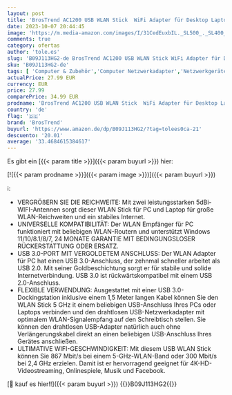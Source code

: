 ```yaml
---
layout: post
title: 'BrosTrend AC1200 USB WLAN Stick  WiFi Adapter für Desktop Laptop PC mit Windows 11/10 /8/7 hohe Reichweite  Dual-WLAN bis zu 867 Mbit/s 5 GHz  300 Mbit/s 2 4 GHz  mit Zwei 5 dBi-Antennen  USB3.0'
date: 2023-10-07 20:44:45
image: 'https://m.media-amazon.com/images/I/31CedEuxbIL._SL500_._SL400_.jpg'
comments: true
category: ofertas
author: 'tole.es'
slug: 'B09J113HG2-de BrosTrend AC1200 USB WLAN Stick WiFi Adapter für Desktop...'
sku: 'B09J113HG2-de'
tags: [ 'Computer & Zubehör','Computer Netzwerkadapter','Netzwerkgeräte','WLAN USB-Adapter','brostrend','🇩🇪', ]
actualPrice: 27.99 EUR
currency: EUR
price: 27.99
comparePrice: 34.99 EUR
prodname: 'BrosTrend AC1200 USB WLAN Stick  WiFi Adapter für Desktop Laptop PC mit Windows 11/10 /8/7 hohe Reichweite  Dual-WLAN bis zu 867 Mbit/s 5 GHz  300 Mbit/s 2 4 GHz  mit Zwei 5 dBi-Antennen  USB3.0'
country: 'de'
flag: '🇩🇪'
brand: 'BrosTrend'
buyurl: 'https://www.amazon.de/dp/B09J113HG2/?tag=tolees0ca-21'
descuento: '20.01'
average: '33.4684615384617'
---
```


Es gibt ein [{{< param title >}}]({{< param buyurl >}}) hier:

[![{{< param prodname >}}]({{< param image >}})]({{< param buyurl >}})

ℹ️:

- VERGRÖßERN SIE DIE REICHWEITE: Mit zwei leistungsstarken 5dBi-WIFI-Antennen sorgt dieser WLAN Stick für PC und Laptop für große WLAN-Reichweiten und ein stabiles Internet.
- UNIVERSELLE KOMPATIBILITÄT: Der WLAN Empfänger für PC funktioniert mit beliebigen WLAN-Routern und unterstützt Windows 11/10/8.1/8/7, 24 MONATE GARANTIE MIT BEDINGUNGSLOSER RÜCKERSTATTUNG ODER ERSATZ.
- USB 3.0-PORT MIT VERGOLDETEM ANSCHLUSS: Der WLAN Adapter für PC hat einen USB 3.0-Anschluss, der zehnmal schneller arbeitet als USB 2.0. Mit seiner Goldbeschichtung sorgt er für stabile und solide Internetverbindung. USB 3.0 ist rückwärtskompatibel mit einem USB 2.0-Anschluss.
- FLEXIBLE VERWENDUNG: Ausgestattet mit einer USB 3.0-Dockingstation inklusive einem 1,5 Meter langen Kabel können Sie den WLAN Stick 5 GHz it einem beliebigen USB-Anschluss Ihres PCs oder Laptops verbinden und den drahtlosen USB-Netzwerkadapter mit optimalem WLAN-Signalempfang auf den Schreibtisch stellen. Sie können den drahtlosen USB-Adapter natürlich auch ohne Verlängerungskabel direkt an einen beliebigen USB-Anschluss Ihres Gerätes anschließen.
- ULTIMATIVE WIFI-GESCHWINDIGKEIT: Mit diesem USB WLAN Stick können Sie 867 Mbit/s bei einem 5-GHz-WLAN-Band oder 300 Mbit/s bei 2,4 GHz erzielen. Damit ist er hervorragend geeignet für 4K-HD-Videostreaming, Onlinespiele, Musik und Facebook.

[🛒 kauf es hier!!]({{< param buyurl >}})
{{<world>}}B09J113HG2{{</world>}}
